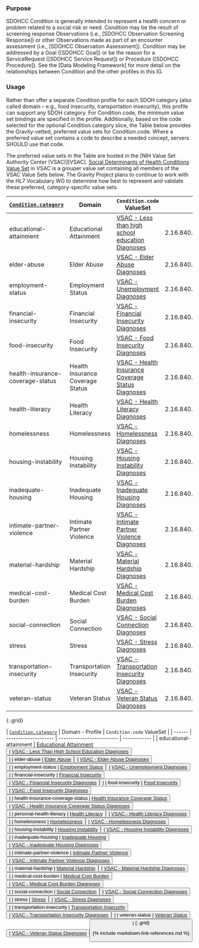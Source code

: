
### Purpose
SDOHCC Condition is generally intended to represent a health concern or problem related to a social risk or need. Condition may be the result of screening response Observations (i.e., [SDOHCC Observation Screening Response]) or other Observations made as part of an encounter assessment (i.e., [SDOHCC Observation Assessment]). Condition may be addressed by a Goal ([SDOHCC Goal]) or be the reason for a ServiceRequest ([SDOHCC Service Request]) or Procedure ([SDOHCC Procedure]). See the [Data Modeling Framework] for more detail on the relationships between Condition and the other profiles in this IG.

### Usage

Rather than offer a separate Condition profile for each SDOH category (also called domain – e.g., food insecurity, transportation insecurity), this profile can support any SDOH category. For Condition.code, the minimum value set bindings are specified in the profile. Additionally, based on the code selected for the optional Condition.category slice, the Table below provides the Gravity-vetted, preferred value sets for Condition.code. Where a preferred value set contains a code to describe a needed concept, servers SHOULD use that code.

The preferred value sets in the Table are hosted in the [NIH Value Set Authority Center (VSAC)][VSAC]. [Social Determinants of Health Conditions Value Set](https://vsac.nlm.nih.gov/valueset/2.16.840.1.113762.1.4.1196.788/expansion) in VSAC is a grouper value set containing all members of the VSAC Value Sets below. The Gravity Project plans to continue to work with the HL7 Vocabulary WG to determine how best to represent and validate these preferred, category-specific value sets.


| [`Condition.category`](ValueSet-SDOHCC-ValueSetSDOHCategory.html) | Domain | `Condition.code` ValueSet | ValueSet OID |
| ------ | -------------------- | ------------------------- | ------------ |
| educational-attainment  | Educational Attainment | [VSAC -  Less than high school education Diagnoses ]( https://vsac.nlm.nih.gov/valueset/2.16.840.1.113762.1.4.1247.103/expansion/Latest ) | 2.16.840.1.113762.1.4.1247.103|
| elder-abuse  | Elder Abuse | [VSAC -  Elder Abuse Diagnoses ]( https://vsac.nlm.nih.gov/valueset/2.16.840.1.113762.1.4.1247.63/expansion/Latest ) | 2.16.840.1.113762.1.4.1247.63|
| employment-status  | Employment Status | [VSAC - Unemployment Diagnoses ]( https://vsac.nlm.nih.gov/valueset/2.16.840.1.113762.1.4.1247.42/expansion/Latest ) | 2.16.840.1.113762.1.4.1247.42|
| financial-insecurity  | Financial Insecurity | [VSAC -  Financial Insecurity Diagnoses ]( https://vsac.nlm.nih.gov/valueset/2.16.840.1.113762.1.4.1247.108/expansion/Latest ) | 2.16.840.1.113762.1.4.1247.108|
| food-insecurity  | Food Insecurity | [VSAC -  Food Insecurity Diagnoses ]( https://vsac.nlm.nih.gov/valueset/2.16.840.1.113762.1.4.1247.17/expansion/Latest ) | 2.16.840.1.113762.1.4.1247.17|
| health-insurance-coverage-status  | Health Insurance Coverage Status | [VSAC -  Health Insurance Coverage Status Diagnoses ]( https://vsac.nlm.nih.gov/valueset/2.16.840.1.113762.1.4.1247.148/expansion/Latest ) | 2.16.840.1.113762.1.4.1247.148|
| health-literacy  | Health Literacy | [VSAC -  Health Literacy Diagnoses ]( https://vsac.nlm.nih.gov/valueset/2.16.840.1.113762.1.4.1247.116/expansion/Latest ) | 2.16.840.1.113762.1.4.1247.116|
| homelessness  | Homelessness | [VSAC -  Homelessness Diagnoses ]( https://vsac.nlm.nih.gov/valueset/2.16.840.1.113762.1.4.1247.18/expansion/Latest ) | 2.16.840.1.113762.1.4.1247.18|
| housing-instability  | Housing Instability | [VSAC -  Housing Instability Diagnoses ]( https://vsac.nlm.nih.gov/valueset/2.16.840.1.113762.1.4.1247.24/expansion/Latest ) | 2.16.840.1.113762.1.4.1247.24|
| inadequate-housing  | Inadequate Housing | [VSAC -  Inadequate Housing Diagnoses ]( https://vsac.nlm.nih.gov/valueset/2.16.840.1.113762.1.4.1247.48/expansion/Latest ) | 2.16.840.1.113762.1.4.1247.48|
| intimate-partner-violence  | Intimate Partner Violence | [VSAC -  Intimate Partner Violence Diagnoses ]( https://vsac.nlm.nih.gov/valueset/2.16.840.1.113762.1.4.1247.84/expansion/Latest ) | 2.16.840.1.113762.1.4.1247.84|
| material-hardship  | Material Hardship | [VSAC -  Material Hardship Diagnoses ]( https://vsac.nlm.nih.gov/valueset/2.16.840.1.113762.1.4.1247.35/expansion/Latest ) | 2.16.840.1.113762.1.4.1247.35|
| medical-cost-burden  | Medical Cost Burden | [VSAC -  Medical Cost Burden Diagnoses ]( https://vsac.nlm.nih.gov/valueset/2.16.840.1.113762.1.4.1247.153/expansion/Latest ) | 2.16.840.1.113762.1.4.1247.153|
| social-connection  | Social Connection | [VSAC -  Social Connection Diagnoses ]( https://vsac.nlm.nih.gov/valueset/2.16.840.1.113762.1.4.1247.81/expansion/Latest ) | 2.16.840.1.113762.1.4.1247.81|
| stress  | Stress | [VSAC -  Stress Diagnoses ]( https://vsac.nlm.nih.gov/valueset/2.16.840.1.113762.1.4.1247.75/expansion/Latest ) | 2.16.840.1.113762.1.4.1247.75|
| transportation-insecurity  | Transportation Insecurity | [VSAC -  Transportation Insecurity Diagnoses ]( https://vsac.nlm.nih.gov/valueset/2.16.840.1.113762.1.4.1247.26/expansion/Latest ) | 2.16.840.1.113762.1.4.1247.26|
| veteran-status  | Veteran Status | [VSAC -  Veteran Status Diagnoses ]( https://vsac.nlm.nih.gov/valueset/2.16.840.1.113762.1.4.1247.78/expansion/Latest ) | 2.16.840.1.113762.1.4.1247.78|
{:.grid}


[//]: # (Parameter Table DO NOT REMOVE)

| [`Condition.category`](ValueSet-SDOHCC-ValueSetSDOHCategory.html) | Domain - Profile | `Condition.code` ValueSet |
| ------ | -------------------- | ------------------------- | ------------ |
| educational-attainment  | <span class="copy-text">[Educational Attainment](StructureDefinition-SDOHCC-Condition-educational-attainment.html)<button title="Click to copy profile URL" class="btn-copy" data-clipboard-text="http://hl7.org/fhir/us/sdoh-clinicalcare/StructureDefinition/SDOHCC-Condition-educational-attainment"/></span> | <span class="copy-text">[VSAC - Less Than High School Education Diagnoses ](https://vsac.nlm.nih.gov/valueset/2.16.840.1.113762.1.4.1247.103/expansion/Latest)<button title="Click to copy ValueSet URL" class="btn-copy" data-clipboard-text="http://cts.nlm.nih.gov/fhir/ValueSet/2.16.840.1.113762.1.4.1247.103"/></span> |
| elder-abuse  | <span class="copy-text">[Elder Abuse](StructureDefinition-SDOHCC-Condition-elder-abuse.html)<button title="Click to copy profile URL" class="btn-copy" data-clipboard-text="http://hl7.org/fhir/us/sdoh-clinicalcare/StructureDefinition/SDOHCC-Condition-elder-abuse"/></span> | <span class="copy-text">[VSAC - Elder Abuse Diagnoses ](https://vsac.nlm.nih.gov/valueset/2.16.840.1.113762.1.4.1247.63/expansion/Latest)<button title="Click to copy ValueSet URL" class="btn-copy" data-clipboard-text="http://cts.nlm.nih.gov/fhir/ValueSet/2.16.840.1.113762.1.4.1247.63"/></span> |
| employment-status  | <span class="copy-text">[Employment Status](StructureDefinition-SDOHCC-Condition-employment-status.html)<button title="Click to copy profile URL" class="btn-copy" data-clipboard-text="http://hl7.org/fhir/us/sdoh-clinicalcare/StructureDefinition/SDOHCC-Condition-employment-status"/></span> | <span class="copy-text">[VSAC - Unemployment Diagnoses ](https://vsac.nlm.nih.gov/valueset/2.16.840.1.113762.1.4.1247.42/expansion/Latest)<button title="Click to copy ValueSet URL" class="btn-copy" data-clipboard-text="http://cts.nlm.nih.gov/fhir/ValueSet/2.16.840.1.113762.1.4.1247.42"/></span> |
| financial-insecurity  | <span class="copy-text">[Financial Insecurity](StructureDefinition-SDOHCC-Condition-financial-insecurity.html)<button title="Click to copy profile URL" class="btn-copy" data-clipboard-text="http://hl7.org/fhir/us/sdoh-clinicalcare/StructureDefinition/SDOHCC-Condition-financial-insecurity"/></span> | <span class="copy-text">[VSAC - Financial Insecurity Diagnoses ](https://vsac.nlm.nih.gov/valueset/2.16.840.1.113762.1.4.1247.108/expansion/Latest)<button title="Click to copy ValueSet URL" class="btn-copy" data-clipboard-text="http://cts.nlm.nih.gov/fhir/ValueSet/2.16.840.1.113762.1.4.1247.108"/></span> |
| food-insecurity  | <span class="copy-text">[Food Insecurity](StructureDefinition-SDOHCC-Condition-food-insecurity.html)<button title="Click to copy profile URL" class="btn-copy" data-clipboard-text="http://hl7.org/fhir/us/sdoh-clinicalcare/StructureDefinition/SDOHCC-Condition-food-insecurity"/></span> | <span class="copy-text">[VSAC - Food Insecurity Diagnoses ](https://vsac.nlm.nih.gov/valueset/2.16.840.1.113762.1.4.1247.17/expansion/Latest)<button title="Click to copy ValueSet URL" class="btn-copy" data-clipboard-text="http://cts.nlm.nih.gov/fhir/ValueSet/2.16.840.1.113762.1.4.1247.17"/></span> |
| health-insurance-coverage-status  | <span class="copy-text">[Health Insurance Coverage Status](StructureDefinition-SDOHCC-Condition-health-insurance-coverage-status.html)<button title="Click to copy profile URL" class="btn-copy" data-clipboard-text="http://hl7.org/fhir/us/sdoh-clinicalcare/StructureDefinition/SDOHCC-Condition-health-insurance-coverage-status"/></span> | <span class="copy-text">[VSAC - Health Insurance Coverage Status Diagnoses ](https://vsac.nlm.nih.gov/valueset/2.16.840.1.113762.1.4.1247.148/expansion/Latest)<button title="Click to copy ValueSet URL" class="btn-copy" data-clipboard-text="http://cts.nlm.nih.gov/fhir/ValueSet/2.16.840.1.113762.1.4.1247.148"/></span> |
| personal-health-literacy  | <span class="copy-text">[Health Literacy](StructureDefinition-SDOHCC-Condition-personal-health-literacy.html)<button title="Click to copy profile URL" class="btn-copy" data-clipboard-text="http://hl7.org/fhir/us/sdoh-clinicalcare/StructureDefinition/SDOHCC-Condition-personal-health-literacy"/></span> | <span class="copy-text">[VSAC - Health Literacy Diagnoses ](https://vsac.nlm.nih.gov/valueset/2.16.840.1.113762.1.4.1247.116/expansion/Latest)<button title="Click to copy ValueSet URL" class="btn-copy" data-clipboard-text="http://cts.nlm.nih.gov/fhir/ValueSet/2.16.840.1.113762.1.4.1247.116"/></span> |
| homelessness  | <span class="copy-text">[Homelessness](StructureDefinition-SDOHCC-Condition-homelessness.html)<button title="Click to copy profile URL" class="btn-copy" data-clipboard-text="http://hl7.org/fhir/us/sdoh-clinicalcare/StructureDefinition/SDOHCC-Condition-homelessness"/></span> | <span class="copy-text">[VSAC - Homelessness Diagnoses ](https://vsac.nlm.nih.gov/valueset/2.16.840.1.113762.1.4.1247.18/expansion/Latest)<button title="Click to copy ValueSet URL" class="btn-copy" data-clipboard-text="http://cts.nlm.nih.gov/fhir/ValueSet/2.16.840.1.113762.1.4.1247.18"/></span> |
| housing-instability  | <span class="copy-text">[Housing Instability](StructureDefinition-SDOHCC-Condition-housing-instability.html)<button title="Click to copy profile URL" class="btn-copy" data-clipboard-text="http://hl7.org/fhir/us/sdoh-clinicalcare/StructureDefinition/SDOHCC-Condition-housing-instability"/></span> | <span class="copy-text">[VSAC - Housing Instability Diagnoses ](https://vsac.nlm.nih.gov/valueset/2.16.840.1.113762.1.4.1247.24/expansion/Latest)<button title="Click to copy ValueSet URL" class="btn-copy" data-clipboard-text="http://cts.nlm.nih.gov/fhir/ValueSet/2.16.840.1.113762.1.4.1247.24"/></span> |
| inadequate-housing  | <span class="copy-text">[Inadequate Housing](StructureDefinition-SDOHCC-Condition-inadequate-housing.html)<button title="Click to copy profile URL" class="btn-copy" data-clipboard-text="http://hl7.org/fhir/us/sdoh-clinicalcare/StructureDefinition/SDOHCC-Condition-inadequate-housing"/></span> | <span class="copy-text">[VSAC - Inadequate Housing Diagnoses ](https://vsac.nlm.nih.gov/valueset/2.16.840.1.113762.1.4.1247.48/expansion/Latest)<button title="Click to copy ValueSet URL" class="btn-copy" data-clipboard-text="http://cts.nlm.nih.gov/fhir/ValueSet/2.16.840.1.113762.1.4.1247.48"/></span> |
| intimate-partner-violence  | <span class="copy-text">[Intimate Partner Violence](StructureDefinition-SDOHCC-Condition-intimate-partner-violence.html)<button title="Click to copy profile URL" class="btn-copy" data-clipboard-text="http://hl7.org/fhir/us/sdoh-clinicalcare/StructureDefinition/SDOHCC-Condition-intimate-partner-violence"/></span> | <span class="copy-text">[VSAC - Intimate Partner Violence Diagnoses ](https://vsac.nlm.nih.gov/valueset/2.16.840.1.113762.1.4.1247.84/expansion/Latest)<button title="Click to copy ValueSet URL" class="btn-copy" data-clipboard-text="http://cts.nlm.nih.gov/fhir/ValueSet/2.16.840.1.113762.1.4.1247.84"/></span> |
| material-hardship  | <span class="copy-text">[Material Hardship](StructureDefinition-SDOHCC-Condition-material-hardship.html)<button title="Click to copy profile URL" class="btn-copy" data-clipboard-text="http://hl7.org/fhir/us/sdoh-clinicalcare/StructureDefinition/SDOHCC-Condition-material-hardship"/></span> | <span class="copy-text">[VSAC - Material Hardship Diagnoses ](https://vsac.nlm.nih.gov/valueset/2.16.840.1.113762.1.4.1247.35/expansion/Latest)<button title="Click to copy ValueSet URL" class="btn-copy" data-clipboard-text="http://cts.nlm.nih.gov/fhir/ValueSet/2.16.840.1.113762.1.4.1247.35"/></span> |
| medical-cost-burden  | <span class="copy-text">[Medical Cost Burden](StructureDefinition-SDOHCC-Condition-medical-cost-burden.html)<button title="Click to copy profile URL" class="btn-copy" data-clipboard-text="http://hl7.org/fhir/us/sdoh-clinicalcare/StructureDefinition/SDOHCC-Condition-medical-cost-burden"/></span> | <span class="copy-text">[VSAC - Medical Cost Burden Diagnoses ](https://vsac.nlm.nih.gov/valueset/2.16.840.1.113762.1.4.1247.153/expansion/Latest)<button title="Click to copy ValueSet URL" class="btn-copy" data-clipboard-text="http://cts.nlm.nih.gov/fhir/ValueSet/2.16.840.1.113762.1.4.1247.153"/></span> |
| social-connection  | <span class="copy-text">[Social Connection](StructureDefinition-SDOHCC-Condition-social-connection.html)<button title="Click to copy profile URL" class="btn-copy" data-clipboard-text="http://hl7.org/fhir/us/sdoh-clinicalcare/StructureDefinition/SDOHCC-Condition-social-connection"/></span> | <span class="copy-text">[VSAC - Social Connection Diagnoses ](https://vsac.nlm.nih.gov/valueset/2.16.840.1.113762.1.4.1247.81/expansion/Latest)<button title="Click to copy ValueSet URL" class="btn-copy" data-clipboard-text="http://cts.nlm.nih.gov/fhir/ValueSet/2.16.840.1.113762.1.4.1247.81"/></span> |
| stress  | <span class="copy-text">[Stress](StructureDefinition-SDOHCC-Condition-stress.html)<button title="Click to copy profile URL" class="btn-copy" data-clipboard-text="http://hl7.org/fhir/us/sdoh-clinicalcare/StructureDefinition/SDOHCC-Condition-stress"/></span> | <span class="copy-text">[VSAC - Stress Diagnoses ](https://vsac.nlm.nih.gov/valueset/2.16.840.1.113762.1.4.1247.75/expansion/Latest)<button title="Click to copy ValueSet URL" class="btn-copy" data-clipboard-text="http://cts.nlm.nih.gov/fhir/ValueSet/2.16.840.1.113762.1.4.1247.75"/></span> |
| transportation-insecurity  | <span class="copy-text">[Transportation Insecurity](StructureDefinition-SDOHCC-Condition-transportation-insecurity.html)<button title="Click to copy profile URL" class="btn-copy" data-clipboard-text="http://hl7.org/fhir/us/sdoh-clinicalcare/StructureDefinition/SDOHCC-Condition-transportation-insecurity"/></span> | <span class="copy-text">[VSAC - Transportation Insecurity Diagnoses ](https://vsac.nlm.nih.gov/valueset/2.16.840.1.113762.1.4.1247.26/expansion/Latest)<button title="Click to copy ValueSet URL" class="btn-copy" data-clipboard-text="http://cts.nlm.nih.gov/fhir/ValueSet/2.16.840.1.113762.1.4.1247.26"/></span> |
| veteran-status  | <span class="copy-text">[Veteran Status](StructureDefinition-SDOHCC-Condition-veteran-status.html)<button title="Click to copy profile URL" class="btn-copy" data-clipboard-text="http://hl7.org/fhir/us/sdoh-clinicalcare/StructureDefinition/SDOHCC-Condition-veteran-status"/></span> | <span class="copy-text">[VSAC - Veteran Status Diagnoses ](https://vsac.nlm.nih.gov/valueset/2.16.840.1.113762.1.4.1247.78/expansion/Latest)<button title="Click to copy ValueSet URL" class="btn-copy" data-clipboard-text="http://cts.nlm.nih.gov/fhir/ValueSet/2.16.840.1.113762.1.4.1247.78"/></span> |
{:.grid}

[//]: # (End Parameter Table DO NOT REMOVE)

{% include markdown-link-references.md %}
